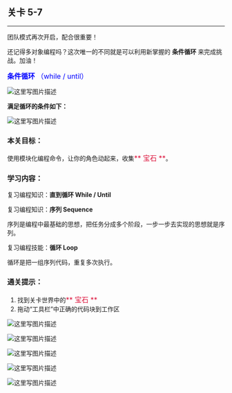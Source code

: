 ## 关卡 5-7

------
团队模式再次开启，配合很重要！

还记得多对象编程吗？这次唯一的不同就是可以利用新掌握的 **条件循环** 来完成挑战。加油！

<font color=#0000FF size=3>**条件循环** （while / until）</font>

 ![这里写图片描述](scene/image/while_until_list.png)
 

**满足循环的条件如下：**

 ![这里写图片描述](scene/image/while_until_condition_list.png)
 
 
### 本关目标：
使用模块化编程命令，让你的角色动起来，收集<font color=#DC143C size=3>** 宝石 **</font>。

### 学习内容：
复习编程知识：**直到循环 While / Until**

复习编程知识：**序列 Sequence**

序列是编程中最基础的思想，把任务分成多个阶段，一步一步去实现的思想就是序列。

复习编程技能：**循环 Loop**

循环是把一组序列代码，重复多次执行。


### 通关提示：
1. 找到关卡世界中的<font color=#DC143C size=3>** 宝石 **</font>
2. 拖动“工具栏”中正确的代码块到工作区

 ![这里写图片描述](scene/image/while_until.png)
 
 ![这里写图片描述](scene/image/move_forward.png)
 
 ![这里写图片描述](scene/image/jump_forward.png)
  
 ![这里写图片描述](scene/image/turn_left.png)
 
 ![这里写图片描述](scene/image/turn_right.png)
 